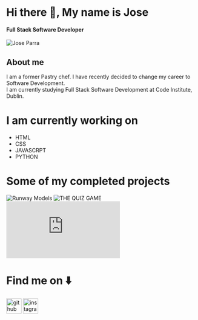 # Hi there 👋, My name is Jose
#### Full Stack Software Developer
![Jose Parra](https://github.com/JoseParra28)

## About me
I am a former Pastry chef. I have recently decided to change my career to Software Development.  
I am currently studying Full Stack Software Development at Code Institute, Dublin. 


# I am currently working on
- HTML
- CSS
- JAVASCRPT
- PYTHON 

# Some of my completed projects 
![Runway Models](https://github.com/JoseParra28/runway-models-final-project)
![<CAKE/> THE QUIZ GAME](https://github.com/JoseParra28/quiz-game-final-project)
![HANDPERSON](https://github.com/JoseParra28/HangPerson-project/blob/main/README.md)




# Find me on ⬇️
[<img src='https://cdn.jsdelivr.net/npm/simple-icons@3.0.1/icons/github.svg' alt='github' height='40'>](https://github.com/JoseParra28)  [<img src='https://cdn.jsdelivr.net/npm/simple-icons@3.0.1/icons/instagram.svg' alt='instagram' height='40'>](https://www.instagram.com/liftandcook_/)  



